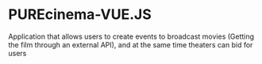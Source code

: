 # PUREcinema-VUE.JS
Application that allows users to create events to broadcast movies (Getting the film through an external API), and at the same time theaters can bid for users
